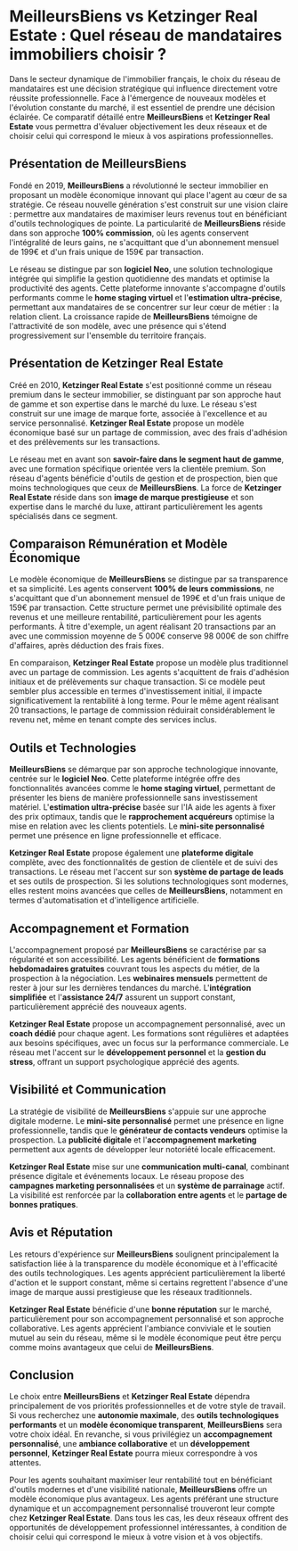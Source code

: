 # MeilleursBiens vs Ketzinger Real Estate : Quel réseau de mandataires immobiliers choisir ?

Dans le secteur dynamique de l'immobilier français, le choix du réseau de mandataires est une décision stratégique qui influence directement votre réussite professionnelle. Face à l'émergence de nouveaux modèles et l'évolution constante du marché, il est essentiel de prendre une décision éclairée. Ce comparatif détaillé entre **MeilleursBiens** et **Ketzinger Real Estate** vous permettra d'évaluer objectivement les deux réseaux et de choisir celui qui correspond le mieux à vos aspirations professionnelles.

## Présentation de MeilleursBiens

Fondé en 2019, **MeilleursBiens** a révolutionné le secteur immobilier en proposant un modèle économique innovant qui place l'agent au cœur de sa stratégie. Ce réseau nouvelle génération s'est construit sur une vision claire : permettre aux mandataires de maximiser leurs revenus tout en bénéficiant d'outils technologiques de pointe. La particularité de **MeilleursBiens** réside dans son approche **100% commission**, où les agents conservent l'intégralité de leurs gains, ne s'acquittant que d'un abonnement mensuel de 199€ et d'un frais unique de 159€ par transaction.

Le réseau se distingue par son **logiciel Neo**, une solution technologique intégrée qui simplifie la gestion quotidienne des mandats et optimise la productivité des agents. Cette plateforme innovante s'accompagne d'outils performants comme le **home staging virtuel** et l'**estimation ultra-précise**, permettant aux mandataires de se concentrer sur leur cœur de métier : la relation client. La croissance rapide de **MeilleursBiens** témoigne de l'attractivité de son modèle, avec une présence qui s'étend progressivement sur l'ensemble du territoire français.

## Présentation de Ketzinger Real Estate

Créé en 2010, **Ketzinger Real Estate** s'est positionné comme un réseau premium dans le secteur immobilier, se distinguant par son approche haut de gamme et son expertise dans le marché du luxe. Le réseau s'est construit sur une image de marque forte, associée à l'excellence et au service personnalisé. **Ketzinger Real Estate** propose un modèle économique basé sur un partage de commission, avec des frais d'adhésion et des prélèvements sur les transactions.

Le réseau met en avant son **savoir-faire dans le segment haut de gamme**, avec une formation spécifique orientée vers la clientèle premium. Son réseau d'agents bénéficie d'outils de gestion et de prospection, bien que moins technologiques que ceux de **MeilleursBiens**. La force de **Ketzinger Real Estate** réside dans son **image de marque prestigieuse** et son expertise dans le marché du luxe, attirant particulièrement les agents spécialisés dans ce segment.

## Comparaison Rémunération et Modèle Économique

Le modèle économique de **MeilleursBiens** se distingue par sa transparence et sa simplicité. Les agents conservent **100% de leurs commissions**, ne s'acquittant que d'un abonnement mensuel de 199€ et d'un frais unique de 159€ par transaction. Cette structure permet une prévisibilité optimale des revenus et une meilleure rentabilité, particulièrement pour les agents performants. À titre d'exemple, un agent réalisant 20 transactions par an avec une commission moyenne de 5 000€ conserve 98 000€ de son chiffre d'affaires, après déduction des frais fixes.

En comparaison, **Ketzinger Real Estate** propose un modèle plus traditionnel avec un partage de commission. Les agents s'acquittent de frais d'adhésion initiaux et de prélèvements sur chaque transaction. Si ce modèle peut sembler plus accessible en termes d'investissement initial, il impacte significativement la rentabilité à long terme. Pour le même agent réalisant 20 transactions, le partage de commission réduirait considérablement le revenu net, même en tenant compte des services inclus.

## Outils et Technologies

**MeilleursBiens** se démarque par son approche technologique innovante, centrée sur le **logiciel Neo**. Cette plateforme intégrée offre des fonctionnalités avancées comme le **home staging virtuel**, permettant de présenter les biens de manière professionnelle sans investissement matériel. L'**estimation ultra-précise** basée sur l'IA aide les agents à fixer des prix optimaux, tandis que le **rapprochement acquéreurs** optimise la mise en relation avec les clients potentiels. Le **mini-site personnalisé** permet une présence en ligne professionnelle et efficace.

**Ketzinger Real Estate** propose également une **plateforme digitale** complète, avec des fonctionnalités de gestion de clientèle et de suivi des transactions. Le réseau met l'accent sur son **système de partage de leads** et ses outils de prospection. Si les solutions technologiques sont modernes, elles restent moins avancées que celles de **MeilleursBiens**, notamment en termes d'automatisation et d'intelligence artificielle.

## Accompagnement et Formation

L'accompagnement proposé par **MeilleursBiens** se caractérise par sa régularité et son accessibilité. Les agents bénéficient de **formations hebdomadaires gratuites** couvrant tous les aspects du métier, de la prospection à la négociation. Les **webinaires mensuels** permettent de rester à jour sur les dernières tendances du marché. L'**intégration simplifiée** et l'**assistance 24/7** assurent un support constant, particulièrement apprécié des nouveaux agents.

**Ketzinger Real Estate** propose un accompagnement personnalisé, avec un **coach dédié** pour chaque agent. Les formations sont régulières et adaptées aux besoins spécifiques, avec un focus sur la performance commerciale. Le réseau met l'accent sur le **développement personnel** et la **gestion du stress**, offrant un support psychologique apprécié des agents.

## Visibilité et Communication

La stratégie de visibilité de **MeilleursBiens** s'appuie sur une approche digitale moderne. Le **mini-site personnalisé** permet une présence en ligne professionnelle, tandis que le **générateur de contacts vendeurs** optimise la prospection. La **publicité digitale** et l'**accompagnement marketing** permettent aux agents de développer leur notoriété locale efficacement.

**Ketzinger Real Estate** mise sur une **communication multi-canal**, combinant présence digitale et événements locaux. Le réseau propose des **campagnes marketing personnalisées** et un **système de parrainage** actif. La visibilité est renforcée par la **collaboration entre agents** et le **partage de bonnes pratiques**.

## Avis et Réputation

Les retours d'expérience sur **MeilleursBiens** soulignent principalement la satisfaction liée à la transparence du modèle économique et à l'efficacité des outils technologiques. Les agents apprécient particulièrement la liberté d'action et le support constant, même si certains regrettent l'absence d'une image de marque aussi prestigieuse que les réseaux traditionnels.

**Ketzinger Real Estate** bénéficie d'une **bonne réputation** sur le marché, particulièrement pour son accompagnement personnalisé et son approche collaborative. Les agents apprécient l'ambiance conviviale et le soutien mutuel au sein du réseau, même si le modèle économique peut être perçu comme moins avantageux que celui de **MeilleursBiens**.

## Conclusion

Le choix entre **MeilleursBiens** et **Ketzinger Real Estate** dépendra principalement de vos priorités professionnelles et de votre style de travail. Si vous recherchez une **autonomie maximale**, des **outils technologiques performants** et un **modèle économique transparent**, **MeilleursBiens** sera votre choix idéal. En revanche, si vous privilégiez un **accompagnement personnalisé**, une **ambiance collaborative** et un **développement personnel**, **Ketzinger Real Estate** pourra mieux correspondre à vos attentes.

Pour les agents souhaitant maximiser leur rentabilité tout en bénéficiant d'outils modernes et d'une visibilité nationale, **MeilleursBiens** offre un modèle économique plus avantageux. Les agents préférant une structure dynamique et un accompagnement personnalisé trouveront leur compte chez **Ketzinger Real Estate**. Dans tous les cas, les deux réseaux offrent des opportunités de développement professionnel intéressantes, à condition de choisir celui qui correspond le mieux à votre vision et à vos objectifs.
